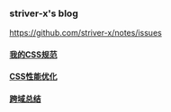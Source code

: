 ### striver-x's blog
https://github.com/striver-x/notes/issues

#### [我的CSS规范](https://github.com/striver-x/notes/blob/master/article/css-spec.md)

#### [CSS性能优化](https://github.com/striver-x/notes/blob/master/article/css-optimization.md)

#### [跨域总结](https://github.com/striver-x/notes/blob/master/article/cross-domain.md)



